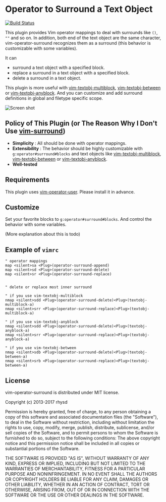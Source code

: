 Operator to Surround a Text Object
==================================
[![Build Status](https://travis-ci.org/rhysd/vim-operator-surround.svg?branch=master)](https://travis-ci.org/rhysd/vim-operator-surround)

This plugin provides Vim operator mappings to deal with surrounds like `()`, `""` and so on.
In addition, both end of the text object are the same character, vim-operator-surround recognizes them as a surround (this behavior is customizable with some variables).

It can
- surround a text object with a specified block.
- replace a surround in a text object with a specified block.
- delete a surround in a text object.

This plugin is more useful with [vim-textobj-multiblock](https://github.com/osyo-manga/vim-textobj-multiblock), [vim-textobj-between](https://github.com/thinca/vim-textobj-between) or [vim-textobj-anyblock](https://github.com/rhysd/vim-textobj-anyblock).
And you can customize and add surround definitions in global and filetype specific scope.

![Screen shot](http://gifzo.net/X3HpKwQEyC.gif)


## Policy of This Plugin (or The Reason Why I Don't Use [vim-surround](https://github.com/tpope/vim-surround))

- **Simplicity** : All should be done with operator mappings.
- **Extensibility** : The behavior should be highly customizable with `g:operator#surround#blocks` and text objects like [vim-textobj-multiblock](https://github.com/osyo-manga/vim-textobj-multiblock), [vim-textobj-between](https://github.com/thinca/vim-textobj-between) or [vim-textobj-anyblock](https://github.com/rhysd/vim-textobj-anyblock).
- **Well-tested**


## Requirements

This plugin uses [vim-operator-user](https://github.com/kana/vim-operator-user). Please install it in advance.

## Customize

Set your favorite blocks to `g:operator#surround#blocks`. And control the behavior with some variables.

(More explanation about this is todo)


## Example of `vimrc`

```vim
" operator mappings
map <silent>sa <Plug>(operator-surround-append)
map <silent>sd <Plug>(operator-surround-delete)
map <silent>sr <Plug>(operator-surround-replace)


" delete or replace most inner surround

" if you use vim-textobj-multiblock
nmap <silent>sdd <Plug>(operator-surround-delete)<Plug>(textobj-multiblock-a)
nmap <silent>srr <Plug>(operator-surround-replace)<Plug>(textobj-multiblock-a)

" if you use vim-textobj-anyblock
nmap <silent>sdd <Plug>(operator-surround-delete)<Plug>(textobj-anyblock-a)
nmap <silent>srr <Plug>(operator-surround-replace)<Plug>(textobj-anyblock-a)

" if you use vim-textobj-between
nmap <silent>sdb <Plug>(operator-surround-delete)<Plug>(textobj-between-a)
nmap <silent>srb <Plug>(operator-surround-replace)<Plug>(textobj-between-a)
```

## License

vim-operator-surround is distributed under MIT license.

  Copyright (c) 2013-2017 rhysd

  Permission is hereby granted, free of charge, to any person obtaining
  a copy of this software and associated documentation files (the
  "Software"), to deal in the Software without restriction, including
  without limitation the rights to use, copy, modify, merge, publish,
  distribute, sublicense, and/or sell copies of the Software, and to
  permit persons to whom the Software is furnished to do so, subject to
  the following conditions:
  The above copyright notice and this permission notice shall be
  included in all copies or substantial portions of the Software.

  THE SOFTWARE IS PROVIDED "AS IS", WITHOUT WARRANTY OF ANY KIND,
  EXPRESS OR IMPLIED, INCLUDING BUT NOT LIMITED TO THE WARRANTIES OF
  MERCHANTABILITY, FITNESS FOR A PARTICULAR PURPOSE AND NONINFRINGEMENT.
  IN NO EVENT SHALL THE AUTHORS OR COPYRIGHT HOLDERS BE LIABLE FOR ANY
  CLAIM, DAMAGES OR OTHER LIABILITY, WHETHER IN AN ACTION OF CONTRACT,
  TORT OR OTHERWISE, ARISING FROM, OUT OF OR IN CONNECTION WITH THE
  SOFTWARE OR THE USE OR OTHER DEALINGS IN THE SOFTWARE.
